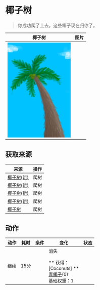 # 椰子树  
> 你成功爬了上去。这些椰子现在归你了。  
  
  椰子树  |   图片   
 ----  |  ----:   
   |  <img decoding="async" src="Sprite/PalmTree.png" href="a.md" style="max-width:300px;max-height:300px;">   
  
## 获取来源  
来源  |  操作  
----  |  ----  
[椰子树(新)](PalmTreeNew.md)  |  爬树  
[椰子树(新)](PalmTreeNew.md)  |  爬树  
[椰子树(新)](PalmTreeNew.md)  |  爬树  
[椰子树(新)](PalmTreeNew.md)  |  爬树  
[椰子树](PalmTreeNewMultiEventOld.md)  |  爬树  
## 动作  
动作  |  耗时  |  条件  |  变化  |  状态  
----  |  ----  |  ----  |  ----  |  ----  
继续<br>  |  15分  |    |  消失<br><br>** 获得： **<br>** [Coconuts] **<br>  [青椰子](CoconutHusked.md)(0)<br>基础权重：1<br>  |    
